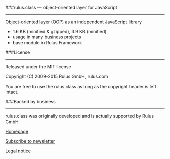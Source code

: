 ###rulus.class — object-oriented layer for JavaScript
***

Object-oriented layer (OOP) as an independent JavaScript library

- 1.6 KB (minified & gzipped), 3.9 KB (minified)
- usage in many business projects
- base module in Rulus Framework


###License
***

Released under the MIT license

Copyright (C) 2009-2015 Rulus GmbH, rulus.com

You are free to use the rulus.class as long as the copyright header is left intact.

###Backed by business
***

rulus.class was originally developed and is actually supported by Rulus GmbH

[Homepage](https://rulus.com)

[Subscribe to newsletter](https://rulus.com/#!/newsletter)

[Legal notice](https://rulus.com/#!/impressum)
